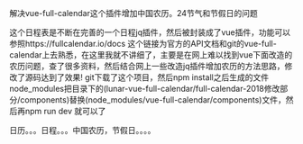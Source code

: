    解决vue-full-calendar这个插件增加中国农历。24节气和节假日的问题

   这个日程表是不断在完善的一个日程jq插件，然后被封装成了vue插件，功能可以参照https://fullcalendar.io/docs
   这个链接为官方的API文档和git的vue-full-calendar上去熟悉，在这里我就不讲细了，主要是在网上难以找到vue下面改造的农历问题，查了很多资料，然后结合网上一些改造jq插件增加农历的方法思路，修改了源码达到了效果! git下载了这个项目，然后npm install之后生成的文件node_modules把目录下的(lunar-vue-full-calendar/full-calendar-2018修改部分/components)替换(node_modules/vue-full-calendar/components)文件，然后再npm run dev 就可以了





日历。。。日程。。。中国农历，节假日。。。。